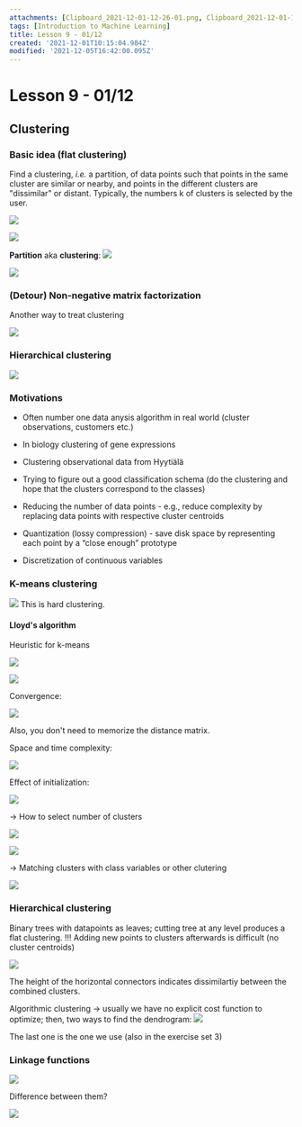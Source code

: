 ```yaml
---
attachments: [Clipboard_2021-12-01-12-26-01.png, Clipboard_2021-12-01-12-26-30.png, Clipboard_2021-12-01-12-26-46.png, Clipboard_2021-12-01-12-28-23.png, Clipboard_2021-12-01-12-31-22.png, Clipboard_2021-12-01-12-37-24.png, Clipboard_2021-12-01-12-38-01.png, Clipboard_2021-12-01-12-48-52.png, Clipboard_2021-12-01-12-52-17.png, Clipboard_2021-12-01-12-52-27.png, Clipboard_2021-12-01-12-56-23.png, Clipboard_2021-12-01-12-58-45.png, Clipboard_2021-12-01-13-19-47.png, Clipboard_2021-12-01-13-20-36.png, Clipboard_2021-12-01-13-20-46.png, Clipboard_2021-12-05-18-06-56.png, Clipboard_2021-12-05-18-07-26.png, Clipboard_2021-12-05-18-25-32.png, Clipboard_2021-12-05-18-26-59.png, Clipboard_2021-12-05-18-30-32.png, Clipboard_2021-12-05-18-39-32.png]
tags: [Introduction to Machine Learning]
title: Lesson 9 - 01/12
created: '2021-12-01T10:15:04.984Z'
modified: '2021-12-05T16:42:00.095Z'
---
```


# Lesson 9 - 01/12

## Clustering

### Basic idea (flat clustering)

Find a clustering, _i.e._ a partition, of data points such that points in the same cluster are similar or nearby, and points in the different clusters are "dissimilar" or distant.
Typically, the numbers k of clusters is selected by the user.

![](@attachment/Clipboard_2021-12-01-12-26-01.png)

![](@attachment/Clipboard_2021-12-01-12-26-46.png)

**Partition** aka **clustering**: ![](@attachment/Clipboard_2021-12-01-12-28-23.png)

![](@attachment/Clipboard_2021-12-01-12-31-22.png)

### (Detour) Non-negative matrix factorization

Another way to treat clustering

![](@attachment/Clipboard_2021-12-01-12-37-24.png)

### Hierarchical clustering

![](@attachment/Clipboard_2021-12-01-12-38-01.png)

### Motivations

- Often number one data anysis algorithm in real world (cluster observations, customers etc.)
- In biology clustering of gene expressions
- Clustering observational data from Hyytiälä
- Trying to figure out a good classification schema (do the clustering and hope that the clusters correspond to the classes)

- Reducing the number of data points - e.g., reduce complexity by replacing data points with respective cluster centroids
- Quantization (lossy compression) - save disk space by representing each point by a “close enough” prototype
- Discretization of continuous variables

### K-means clustering

![](@attachment/Clipboard_2021-12-01-12-48-52.png)
This is hard clustering.

#### Lloyd's algorithm

Heuristic for k-means

![](@attachment/Clipboard_2021-12-01-12-52-17.png)

![](@attachment/Clipboard_2021-12-01-12-52-27.png)

Convergence:

![](@attachment/Clipboard_2021-12-01-12-56-23.png)

Also, you don't need to memorize the distance matrix.

Space and time complexity:

![](@attachment/Clipboard_2021-12-01-12-58-45.png)

Effect of initialization:

![](@attachment/Clipboard_2021-12-01-13-19-47.png)

-> How to select number of clusters

![](@attachment/Clipboard_2021-12-01-13-20-36.png)

![](@attachment/Clipboard_2021-12-01-13-20-46.png)

-> Matching clusters with class variables or other clutering

![](@attachment/Clipboard_2021-12-05-18-07-26.png)

### Hierarchical clustering

Binary trees with datapoints as leaves; cutting tree at any level produces a flat clustering.
!!! Adding new points to clusters afterwards is difficult (no cluster centroids)

![](@attachment/Clipboard_2021-12-05-18-25-32.png)

The height of the horizontal connectors indicates dissimilartiy between the combined clusters.

Algorithmic clustering -> usually we have no explicit cost function to optimize; then, two ways to find the dendrogram:
![](@attachment/Clipboard_2021-12-05-18-26-59.png)

The last one is the one we use (also in the exercise set 3)

### Linkage functions

![](@attachment/Clipboard_2021-12-05-18-30-32.png)

Difference between them?

![](@attachment/Clipboard_2021-12-05-18-39-32.png)
